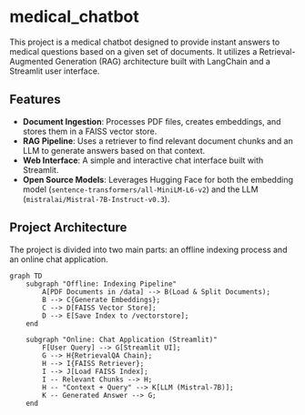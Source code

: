 # medical_chatbot
This project is a medical chatbot designed to provide instant answers to medical questions based on a given set of documents. It utilizes a Retrieval-Augmented Generation (RAG) architecture built with LangChain and a Streamlit user interface.

## Features
- **Document Ingestion**: Processes PDF files, creates embeddings, and stores them in a FAISS vector store.
- **RAG Pipeline**: Uses a retriever to find relevant document chunks and an LLM to generate answers based on that context.
- **Web Interface**: A simple and interactive chat interface built with Streamlit.
- **Open Source Models**: Leverages Hugging Face for both the embedding model (`sentence-transformers/all-MiniLM-L6-v2`) and the LLM (`mistralai/Mistral-7B-Instruct-v0.3`).

## Project Architecture
The project is divided into two main parts: an offline indexing process and an online chat application.

```mermaid
graph TD
    subgraph "Offline: Indexing Pipeline"
        A[PDF Documents in /data] --> B(Load & Split Documents);
        B --> C{Generate Embeddings};
        C --> D[FAISS Vector Store];
        D --> E[Save Index to /vectorstore];
    end

    subgraph "Online: Chat Application (Streamlit)"
        F[User Query] --> G[Streamlit UI];
        G --> H{RetrievalQA Chain};
        H --> I{FAISS Retriever};
        I --> J[Load FAISS Index];
        I -- Relevant Chunks --> H;
        H -- "Context + Query" --> K[LLM (Mistral-7B)];
        K -- Generated Answer --> G;
    end
```

